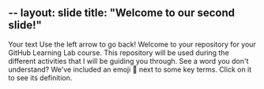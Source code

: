 --
layout: slide
title: "Welcome to our second slide!"
---
Your text
Use the left arrow to go back!
Welcome to your repository for your GitHub Learning Lab course. This repository will be used during the different activities that I will be guiding you through. See a word you don't understand? We've included an emoji 📖 next to some key terms. Click on it to see its definition.
